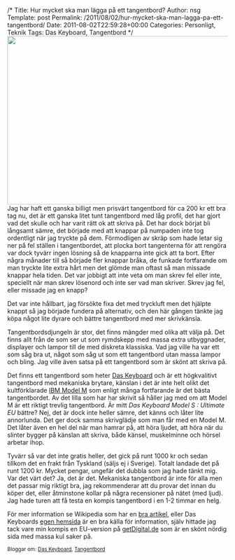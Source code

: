 /*
 Title: Hur mycket ska man lägga på ett tangentbord?
 Author: nsg
 Template: post
 Permalink: /2011/08/02/hur-mycket-ska-man-lagga-pa-ett-tangentbord/
 Date: 2011-08-02T22:59:28+00:00
 Categories: Personligt, Teknik
 Tags: Das Keyboard, Tangentbord
*/
[<img class="aligncenter size-full wp-image-1056" title="das_keyboard" src="http://nsg.cc/wp-content/uploads/2011/08/mechanical_keyboard.jpg" alt="" width="920" height="385" />][1]Jag har haft ett ganska billigt men prisvärt tangentbord för ca 200 kr ett bra tag nu, det är ett ganska litet tunt tangentbord med låg profil, det har gjort vad det skulle och har varit rätt ok att skriva på. Det har dock börjat bli långsamt sämre, det började med att knappar på numpaden inte tog ordentligt när jag tryckte på dem. Förmodligen av skräp som hade letar sig ner på fel ställen i tangentbordet, att plocka bort tangenterna för att rengöra var dock tyvärr ingen lösning så de knapparna inte gick att ta bort. Efter några månader till så började fler knappar bråka, de funkade fortfarande om man tryckte lite extra hårt men det glömde man oftast så man missade knappar hela tiden. Det var jobbigt att inte veta om man skrev fel eller inte, speciellt när man skrev lösenord och inte ser vad man skriver. Skrev jag fel, eller missade jag en knapp?

Det var inte hållbart, jag försökte fixa det med tryckluft men det hjälpte knappt så jag började fundera på alternativ, och den här gången tänkte jag köpa något lite dyrare och bättre tangentbord med mer skrivkänsla.

Tangentbordsdjungeln är stor, det finns mängder med olika att välja på. Det finns allt från de som ser ut som rymdskepp med massa extra utbyggnader, displayer och lampor till de med diskreta klassiska. Vad jag ville ha var ett som såg bra ut, något som såg ut som ett tangentbord utan massa lampor och bling. Jag ville även satsa på ett tangentbord som är skönt att skriva på.

Det finns ett tangentbord som heter [Das Keyboard][2] och är ett högkvalitivt tangentbord med mekaniska brytare, känslan i det är inte helt olikt det kultförklarade [IBM Model M][3] som enligt många fortfarande är det bästa tangentbordet. Av det lilla som har har skrivit så håller jag med om att Model M är ett riktigt trevlig tangentbord. Är mitt *Das Keyboard Model S : Ultimate EU* bättre? Nej, det är dock inte heller sämre, det känns och låter lite annorlunda. Det ger dock samma skrivglädje som man får med en Model M. Det låter även en hel del när man hamrar på, att höra ljudet, att höra när du slinter bygger på känslan att skriva, både känsel, muskelminne och hörsel arbetar ihop.

Tyvärr så var det inte gratis heller, det gick på runt 1000 kr och sedan tillkom det en frakt från Tyskland (säljs ej i Sverige). Totalt landade det på runt 1200 kr. Mycket pengar, ungefär det dubbla som jag hade tänkt mig. Var det värt det? Ja, det är det. Mekaniska tangentbord är inte för alla men det passar mig riktigt bra, jag rekommenderar att du provar det innan du köper det, eller åtminstone kollar på några recensioner på nätet (med ljud). Jag hade turen att få testa en kompis tangentbord i en 1-2 timmar en helg.

För mer information se Wikipedia som har en [bra artikel][4], eller Das Keyboards [egen hemsida][2] är en bra källa för information, själv hittade jag tack vare min kompis en EU-version på [getDigital.de][5] som är en skönt nördig sida med massa kul saker på.

<small> <p class='technorati-tags'>
  Bloggar om: <a class='technorati-link' href='http://bloggar.se/om/Das+Keyboard' rel='tag' target='_self'>Das Keyboard</a>, <a class='technorati-link' href='http://bloggar.se/om/Tangentbord' rel='tag' target='_self'>Tangentbord</a>
</p></small>

 [1]: http://nsg.cc/wp-content/uploads/2011/08/mechanical_keyboard.jpg
 [2]: http://www.daskeyboard.com/
 [3]: http://en.wikipedia.org/wiki/Model_M_keyboard
 [4]: http://en.wikipedia.org/wiki/Das_Keyboard
 [5]: http://www.getdigital.de/